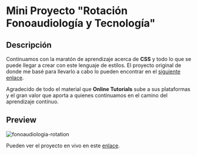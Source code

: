 # Mini Proyecto "Rotación Fonoaudiología y Tecnología"

## Descripción
Continuamos con la maratón de aprendizaje acerca de **CSS** y todo lo que se puede llegar a crear con este lenguaje de estilos.
El proyecto original de donde me basé para llevarlo a cabo lo pueden encontrar en el [siguiente enlace](https://www.youtube.com/watch?v=TQyOL1u10EI).

Agradecido de todo el material que **Online Tutorials** sube a sus plataformas y el gran valor que aporta a quienes continuamos en el camino del aprendizaje contínuo.

## Preview
![fonoaudiologia-rotation](https://user-images.githubusercontent.com/98556305/178630234-9f8cec94-3068-4e2c-9fa4-fb5f153d87e9.gif)

Pueden ver el proyecto en vivo en este [enlace](https://programro.github.io/fonoaudiologia-rotation/).
